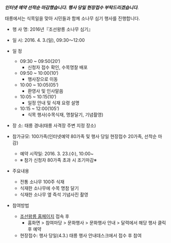 ***인터넷 예약 선착순 마감했습니다. 행사 당일 현장접수 부탁드리겠습니다.***

태릉에서는 식목일을 맞아 시민들과 함께 소나무 심기 행사를 진행합니다.

- 행 사 명: 2016년『조선왕릉 소나무 심기』
- 일 시: 2016. 4. 3.(일), 09:30～12:00
- 일 정
  - 09:30 ~ 09:50(20‘)
    - 신청자 접수 확인, 수목명찰 배포
  - 09:50 ~ 10:00(10‘)
    - 행사장으로 이동
  - 10:00 ~ 10:05(05‘)
    - 환영사 및 인사말씀
  - 10:05 ~ 10:15(10‘)
    - 일정 안내 및 식재 요령 설명
  - 10:15 ~ 12:00(105‘)
    - 식목 행사(수목식재, 명찰달기, 기념촬영)

- 장 소: 태릉 경내(태릉 사격장 주변 지정 장소)
- 참가규모: 100가족(인터넷예약 80가족 및 행사 당일 현장접수 20가족, 선착순 마감)
  - 예약 시작일: 2016. 3. 23.(수), 10:00~
  - ※ 참가 신청자 80가족 초과 시 조기마감※

- 주요내용
  - 전통 소나무 100주 식재
  - 식재한 소나무에 수목 명참 달기
  - 식재한 소나무 옆 즉석 기념사진 촬영

- 참여방법
  - [조선왕릉 홈페이지](http://royaltombs.cha.go.kr/) 접속 후
    - 홈화면 > 참여마당 > 문화행사 > 문화행사 안내 > 달력에서 해당 행사 클릭 후 예약
  - 현장접수: 행사 당일(4.3.) 태릉 행사 안내데스크에서 접수 후 참여